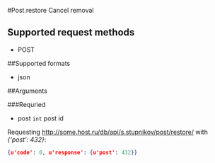 #Post.restore
Cancel removal

## Supported request methods 
* POST

##Supported formats
* json

##Arguments


###Requried
* post
   ```int``` post id


Requesting http://some.host.ru/db/api/s.stupnikov/post/restore/ with _{'post': 432}_:
```json
{u'code': 0, u'response': {u'post': 432}}
```
